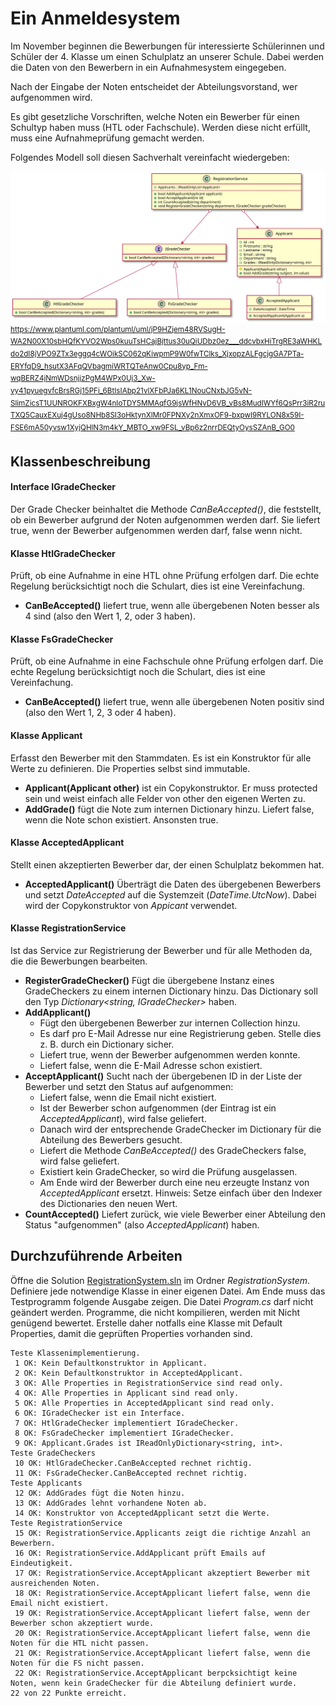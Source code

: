# Ein Anmeldesystem

Im November beginnen die Bewerbungen für interessierte Schülerinnen und Schüler
der 4. Klasse um einen Schulplatz an unserer Schule. Dabei werden die Daten von den
Bewerbern in ein Aufnahmesystem eingegeben.

Nach der Eingabe der Noten entscheidet der Abteilungsvorstand, wer aufgenommen wird.

Es gibt gesetzliche Vorschriften, welche Noten ein Bewerber für einen Schultyp haben muss
(HTL oder Fachschule). Werden diese nicht erfüllt, muss eine Aufnahmeprüfung gemacht werden.

Folgendes Modell soll diesen Sachverhalt vereinfacht wiedergeben:

![](klassenmodell.svg)
<sup>
https://www.plantuml.com/plantuml/uml/jP9HZjem48RVSugH-WA2N00X10sbHQfKYVO2Wps0kuuTsHCajBjttus30uQiUDbz0ez___ddcvbxHiTrgRE3aWHKLdo2dI8jVPO9ZTx3eggq4cWOikSC062qKiwpmP9W0fwTClks_XjxopzALFgcjgGA7PTa-ERYfqD9_hsutX3AFqQVbagmiWRTQTeAnw0Cpu8yp_Fm-wqBERZ4jNmWDsnjjzPgM4WPx0Uj3_Xw-vy41pyuegvfcBrsRGj15PFi_6BtIsIAbp21vlXFbPJa6KL1NouCNxbJG5vN-SlimZicsT1UUNROKFXBxgW4nIoTDY5MMAqfG9jsWfHNvD6VB_vBs8MudIWYf6QsPrr3iR2ruTXQ5CauxEXuj4gUso8NHb8SI3oHktynXlMr0FPNXy2nXmxOF9-bxpwI9RYLON8x59I-FSE6mA50yvsw1XyjQHlN3m4kY_MBTO_xw9FSL_vBp6z2nrrDEQtyOysSZAnB_GO0
</sup>

## Klassenbeschreibung

#### Interface IGradeChecker
Der Grade Checker beinhaltet die Methode *CanBeAccepted()*, die feststellt, ob ein Bewerber
aufgrund der Noten aufgenommen werden darf. Sie liefert true, wenn der Bewerber aufgenommen werden
darf, false wenn nicht.

#### Klasse HtlGradeChecker
Prüft, ob eine Aufnahme in eine HTL ohne Prüfung erfolgen darf. Die echte Regelung berücksichtigt
noch die Schulart, dies ist eine Vereinfachung.

- **CanBeAccepted()** liefert true, wenn alle übergebenen Noten besser als 4 sind
  (also den Wert 1, 2, oder 3 haben).

#### Klasse FsGradeChecker
Prüft, ob eine Aufnahme in eine Fachschule ohne Prüfung erfolgen darf. Die echte Regelung
berücksichtigt noch die Schulart, dies ist eine Vereinfachung.

- **CanBeAccepted()** liefert true, wenn alle übergebenen Noten positiv sind
  (also den Wert 1, 2, 3 oder 4 haben).

#### Klasse Applicant
Erfasst den Bewerber mit den Stammdaten. Es ist ein Konstruktor für alle Werte zu definieren.
Die Properties selbst sind immutable.

- **Applicant(Applicant other)** ist ein Copykonstruktor. Er muss protected sein und weist einfach
  alle Felder von other den eigenen Werten zu.
- **AddGrade()** fügt die Note zum internen Dictionary hinzu. Liefert false, wenn die Note schon
  existiert. Ansonsten true.

#### Klasse AcceptedApplicant
Stellt einen akzeptierten Bewerber dar, der einen Schulplatz bekommen hat.

- **AcceptedApplicant()** Überträgt die Daten des übergebenen
  Bewerbers und setzt *DateAccepted* auf die Systemzeit (*DateTime.UtcNow*). Dabei wird der
  Copykonstruktor von *Appicant* verwendet.

#### Klasse RegistrationService
Ist das Service zur Registrierung der Bewerber und für alle Methoden
da, die die Bewerbungen bearbeiten.

- **RegisterGradeChecker()**  Fügt die übergebene Instanz eines
  GradeCheckers zu einem internen Dictionary hinzu. Das Dictionary
  soll den Typ *Dictionary&lt;string, IGradeChecker&gt;* haben.
- **AddApplicant()** 
  - Fügt den übergebenen Bewerber zur internen Collection hinzu. 
  - Es darf pro E-Mail Adresse nur eine Registrierung geben. Stelle dies z. B. durch
    ein Dictionary sicher.
  - Liefert true, wenn der Bewerber aufgenommen werden konnte.
  - Liefert false, wenn die E-Mail Adresse schon existiert.
- **AcceptApplicant()** Sucht nach der übergebenen ID in der Liste der
  Bewerber und setzt den Status auf aufgenommen: 
  - Liefert false, wenn die Email nicht existiert. 
  - Ist der Bewerber schon aufgenommen (der Eintrag ist ein 
    *AcceptedApplicant*), wird false geliefert. 
  - Danach wird der entsprechende GradeChecker im Dictionary
    für die Abteilung des Bewerbers gesucht. 
  - Liefert die Methode *CanBeAccepted()* des GradeCheckers false, wird 
    false geliefert.
  - Existiert kein GradeChecker, so wird die Prüfung ausgelassen.
  - Am Ende wird der Bewerber durch eine neu erzeugte Instanz von
    *AcceptedApplicant* ersetzt.  Hinweis: Setze einfach über den Indexer des Dictionaries
    den neuen Wert.
- **CountAccepted()** Liefert zurück, wie viele Bewerber einer Abteilung
  den Status "aufgenommen" (also *AcceptedApplicant*) haben.

## Durchzuführende Arbeiten

Öffne die Solution [RegistrationSystem.sln](RegistrationSystem) im Ordner *RegistrationSystem*.
Definiere jede notwendige Klasse in einer eigenen Datei. Am Ende muss das Testprogramm folgende
Ausgabe zeigen. Die Datei *Program.cs* darf nicht geändert werden. Programme, die nicht kompilieren,
werden mit Nicht genügend bewertet. Erstelle daher notfalls eine Klasse mit Default Properties, damit
die geprüften Properties vorhanden sind.

  ```text
  Teste Klassenimplementierung.
   1 OK: Kein Defaultkonstruktor in Applicant.
   2 OK: Kein Defaultkonstruktor in AcceptedApplicant.
   3 OK: Alle Properties in RegistrationService sind read only.
   4 OK: Alle Properties in Applicant sind read only.
   5 OK: Alle Properties in AcceptedApplicant sind read only.
   6 OK: IGradeChecker ist ein Interface.
   7 OK: HtlGradeChecker implementiert IGradeChecker.
   8 OK: FsGradeChecker implementiert IGradeChecker.
   9 OK: Applicant.Grades ist IReadOnlyDictionary<string, int>.
Teste GradeCheckers
   10 OK: HtlGradeChecker.CanBeAccepted rechnet richtig.
   11 OK: FsGradeChecker.CanBeAccepted rechnet richtig.
Teste Applicants
   12 OK: AddGrades fügt die Noten hinzu.
   13 OK: AddGrades lehnt vorhandene Noten ab.
   14 OK: Konstruktor von AcceptedApplicant setzt die Werte.
Teste RegistrationService
   15 OK: RegistrationService.Applicants zeigt die richtige Anzahl an Bewerbern.
   16 OK: RegistrationService.AddApplicant prüft Emails auf Eindeutigkeit.
   17 OK: RegistrationService.AcceptApplicant akzeptiert Bewerber mit ausreichenden Noten.
   18 OK: RegistrationService.AcceptApplicant liefert false, wenn die Email nicht existiert.
   19 OK: RegistrationService.AcceptApplicant liefert false, wenn der Bewerber schon akzeptiert wurde.
   20 OK: RegistrationService.AcceptApplicant liefert false, wenn die Noten für die HTL nicht passen.
   21 OK: RegistrationService.AcceptApplicant liefert false, wenn die Noten für die FS nicht passen.
   22 OK: RegistrationService.AcceptApplicant berpcksichtigt keine Noten, wenn kein GradeChecker für die Abteilung definiert wurde.
22 von 22 Punkte erreicht.
  ```